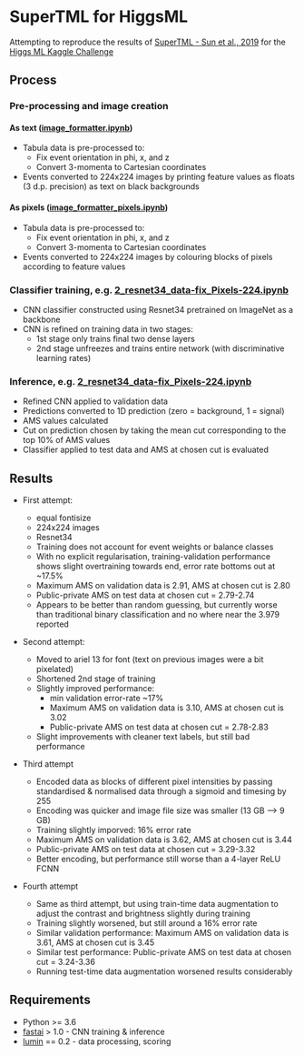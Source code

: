 # SuperTML for HiggsML

Attempting to reproduce the results of [SuperTML - Sun et al., 2019](https://arxiv.org/abs/1903.06246) for the [Higgs ML Kaggle Challenge](https://www.kaggle.com/c/higgs-boson)

## Process

### Pre-processing and image creation 

#### As text ([image_formatter.ipynb](https://github.com/GilesStrong/SuperTML_HiggsML_Test/blob/master/notebooks/image_formatter.ipynb))

- Tabula data is pre-processed to:
  - Fix event orientation in phi, x, and z
  - Convert 3-momenta to Cartesian coordinates
- Events converted to 224x224 images by printing feature values as floats (3 d.p. precision) as text on black backgrounds

#### As pixels ([image_formatter_pixels.ipynb](https://github.com/GilesStrong/SuperTML_HiggsML_Test/blob/master/notebooks/image_formatter_pixels.ipynb))

- Tabula data is pre-processed to:
  - Fix event orientation in phi, x, and z
  - Convert 3-momenta to Cartesian coordinates
- Events converted to 224x224 images by colouring blocks of pixels according to feature values

### Classifier training, e.g. [2_resnet34_data-fix_Pixels-224.ipynb](https://github.com/GilesStrong/SuperTML_HiggsML_Test/blob/master/notebooks/2_resnet34_data-fix_Pixels-224.ipynb)

- CNN classifier constructed using Resnet34 pretrained on ImageNet as a backbone
- CNN is refined on training data in two stages:
  - 1st stage only trains final two dense layers
  - 2nd stage unfreezes and trains entire network (with discriminative learning rates)

### Inference, e.g. [2_resnet34_data-fix_Pixels-224.ipynb](https://github.com/GilesStrong/SuperTML_HiggsML_Test/blob/master/notebooks/2_resnet34_data-fix_Pixels-224.ipynb)

- Refined CNN applied to validation data
- Predictions converted to 1D prediction (zero = background, 1 = signal)
- AMS values calculated
- Cut on prediction chosen by taking the mean cut corresponding to the top 10% of AMS values
- Classifier applied to test data and AMS at chosen cut is evaluated

## Results

- First attempt:
  - equal fontisize
  - 224x224 images
  - Resnet34
  - Training does not account for event weights or balance classes
  - With no explicit regularisation, training-validation performance shows slight overtraining towards end, error rate bottoms out at ~17.5%
  - Maximum AMS on validation data is 2.91, AMS at chosen cut is 2.80
  - Public-private AMS on test data at chosen cut = 2.79-2.74
  - Appears to be better than random guessing, but currently worse than traditional binary classification and no where near the 3.979 reported

- Second attempt:
  - Moved to ariel 13 for font (text on previous images were a bit pixelated)
  - Shortened 2nd stage of training
  - Slightly improved performance:
    - min validation error-rate ~17%
    - Maximum AMS on validation data is 3.10, AMS at chosen cut is 3.02
    - Public-private AMS on test data at chosen cut = 2.78-2.83
  - Slight improvements with cleaner text labels, but still bad performance

- Third attempt
  - Encoded data as blocks of different pixel intensities by passing standardised & normalised data through a sigmoid and timesing by 255
  - Encoding was quicker and image file size was smaller (13 GB --> 9 GB)
  - Training slightly imporved: 16% error rate
  - Maximum AMS on validation data is 3.62, AMS at chosen cut is 3.44
  - Public-private AMS on test data at chosen cut = 3.29-3.32
  - Better encoding, but performance still worse than a 4-layer ReLU FCNN

- Fourth attempt
  - Same as third attempt, but using train-time data augmentation to adjust the contrast and brightness slightly during training
  - Training slightly worsened, but still around a 16% error rate
  - Similar validation performance: Maximum AMS on validation data is 3.61, AMS at chosen cut is 3.45
  - Similar test performance: Public-private AMS on test data at chosen cut = 3.24-3.36
  - Running test-time data augmentation worsened results considerably

## Requirements

- Python >= 3.6
- [fastai](https://github.com/fastai/fastai) > 1.0 - CNN training & inference
- [lumin](https://github.com/GilesStrong/lumin) == 0.2 - data processing, scoring
